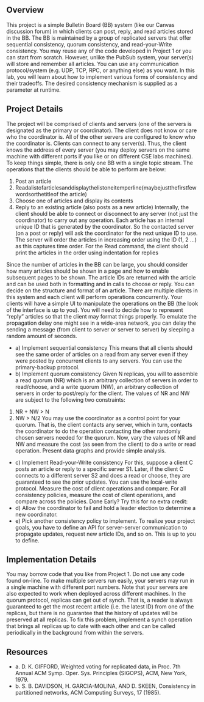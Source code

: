 ## Overview
This project is a simple Bulletin Board (BB) system (like our Canvas discussion forum) in which clients can post, reply, and read articles stored in the BB. The BB is maintained by a group of replicated servers that offer sequential consistency, quorum consistency, and read-your-Write consistency. You may reuse any of the code developed in Project 1 or you can start from scratch. However, unlike the PubSub system, your server(s) will store and remember all articles. You can use any communication protocol/system (e.g. UDP, TCP, RPC, or anything else) as you want. In this lab, you will learn about how to implement various forms of consistency and their tradeoffs. The desired consistency mechanism is supplied as a parameter at runtime.

## Project Details
The project will be comprised of clients and servers (one of the servers is designated as the primary or coordinator). The client does not know or care who the coordinator is. All of the other servers are configured to know who the coordinator is. Clients can connect to any server(s). Thus, the client knows the address of every server (you may deploy servers on the same machine with different ports if you like or on different CSE labs machines). To keep things simple, there is only one BB with a single topic stream. The operations that the clients should be able to perform are below:
1. Post an article
2. Readalistofarticlesanddisplaythelistoneitemperline(maybejustthefirstfewwordsorthetitleof
the article)
3. Choose one of articles and display its contents
4. Reply to an existing article (also posts as a new article)
Internally, the client should be able to connect or disconnect to any server (not just the coordinator) to carry out any operation. Each article has an internal unique ID that is generated by the coordinator. So the contacted server (on a post or reply) will ask the coordinator for the next unique ID to use. The server will order the articles in increasing order using the ID (1, 2 ...) as this captures time order. For the Read command, the client should print the articles in the order using indentation for replies

 Since the number of articles in the BB can be large, you should consider how many articles should be shown in a page and how to enable subsequent pages to be shown.
The article IDs are returned with the article and can be used both in formatting and in calls to choose or reply. You can decide on the structure and format of an article. There are multiple clients in this system and each client will perform operations concurrently. Your clients will have a simple UI to manipulate the operations on the BB (the look of the interface is up to you). You will need to decide how to represent “reply” articles so that the client may format things properly. To emulate the propagation delay one might see in a wide-area network, you can delay the sending a message (from client to server or server to server) by sleeping a random amount of seconds.
- a) Implement sequential consistency
This means that all clients should see the same order of articles on a read from any server even if they were posted by concurrent clients to any servers. You can use the primary-backup protocol.
- b) Implement quorum consistency
Given N replicas, you will to assemble a read quorum (NR) which is an arbitrary collection of servers in order to read/choose, and a write quorum (NW), an arbitrary collection of servers in order to post/reply for the client. The values of NR and NW are subject to the following two constraints:
1. NR + NW > N
2. NW > N/2
You may use the coordinator as a control point for your quorum. That is, the client contacts any server, which in turn, contacts the coordinator to do the operation contacting the other randomly chosen servers needed for the quorum. Now, vary the values of NR and NW and measure the cost (as seen from the client) to do a write or read operation. Present data graphs and provide simple analysis.
- c) Implement Read-your-Write consistency
For this, suppose a client C posts an article or reply to a specific server S1. Later, if the client C connects to a different server S2 and does a read or choose, they are guaranteed to see the prior updates.
You can use the local-write protocol. Measure the cost of client operations and compare.
For all consistency policies, measure the cost of client operations, and compare across the policies.
Done Early? Try this for no extra credit:
- d) Allow the coordinator to fail and hold a leader election to determine a new coordinator.
- e) Pick another consistency policy to implement.
To realize your project goals, you have to define an API for server-server communication to propagate updates, request new article IDs, and so on. This is up to you to define.
   
## Implementation Details
You may borrow code that you like from Project 1. Do not use any code found on-line. To make multiple servers run easily, your servers may run in a single machine with different port numbers. Note that your servers are also expected to work when deployed across different machines. In the quorum protocol, replicas can get out of synch. That is, a reader is always guaranteed to get the most recent article (i.e. the latest ID) from one of the replicas, but there is no guarantee that the history of updates will be preserved at all replicas. To fix this problem, implement a synch operation that brings all replicas up to date with each other and can be called periodically in the background from within the servers.

## Resources
- a. D. K. GIFFORD, Weighted voting for replicated data, in Proc. 7th Annual ACM Symp. Oper. Sys. Principles (SIGOPS), ACM, New York, 1979.
- b. S. B. DAVIDSON, H. GARCIA-MOLINA, AND D. SKEEN, Consistency in partitioned networks, ACM Computing Surveys, 17 (1985).
